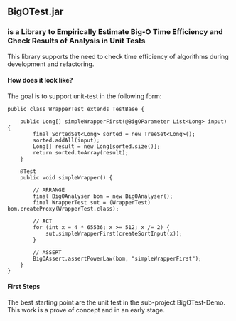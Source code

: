 ## BigOTest.jar 
### is a Library to Empirically Estimate Big-O Time Efficiency and Check Results of Analysis in Unit Tests

This library supports the need to check time efficiency of algorithms during development 
and refactoring. 

#### How does it look like?

The goal is to support unit-test in the following form:

    public class WrapperTest extends TestBase {
    
    	public Long[] simpleWrapperFirst(@BigOParameter List<Long> input) {
    		final SortedSet<Long> sorted = new TreeSet<Long>();
    		sorted.addAll(input);
    		Long[] result = new Long[sorted.size()];
    		return sorted.toArray(result);
    	}
    
    	@Test
    	public void simpleWrapper() {
    
    		// ARRANGE
    		final BigOAnalyser bom = new BigOAnalyser();
    		final WrapperTest sut = (WrapperTest) bom.createProxy(WrapperTest.class);
    		
    		// ACT
    		for (int x = 4 * 65536; x >= 512; x /= 2) {
    			sut.simpleWrapperFirst(createSortInput(x));
    		}
    		
    		// ASSERT
    		BigOAssert.assertPowerLaw(bom, "simpleWrapperFirst");
    	}
	}

#### First Steps

The best starting point are the unit test in the sub-project BigOTest-Demo. This work is a 
prove of concept and in an early stage. 
